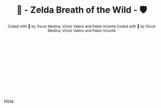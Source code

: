 <div align="center" style="padding-bottom: 200px;">

# 🏹 - Zelda Breath of the Wild - 🛡️  

<sub>
Coded with 💚​ by Óscar Medina, Víctor Valero and Pablo Vicente
</sub>

[//]: # "repo main details  -------------------------------------------------------------------------------------------"

<sub>
Coded with 💚​ by Óscar Medina, Víctor Valero and Pablo Vicente
</sub>

</div>

Hola
